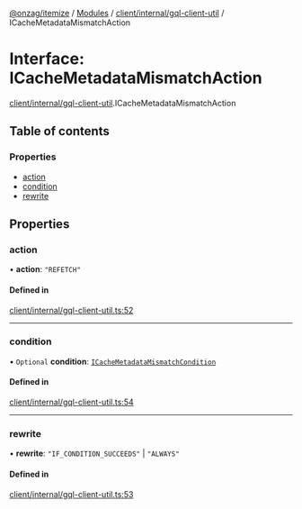 [@onzag/itemize](../README.md) / [Modules](../modules.md) / [client/internal/gql-client-util](../modules/client_internal_gql_client_util.md) / ICacheMetadataMismatchAction

# Interface: ICacheMetadataMismatchAction

[client/internal/gql-client-util](../modules/client_internal_gql_client_util.md).ICacheMetadataMismatchAction

## Table of contents

### Properties

- [action](client_internal_gql_client_util.ICacheMetadataMismatchAction.md#action)
- [condition](client_internal_gql_client_util.ICacheMetadataMismatchAction.md#condition)
- [rewrite](client_internal_gql_client_util.ICacheMetadataMismatchAction.md#rewrite)

## Properties

### action

• **action**: ``"REFETCH"``

#### Defined in

[client/internal/gql-client-util.ts:52](https://github.com/onzag/itemize/blob/f2f29986/client/internal/gql-client-util.ts#L52)

___

### condition

• `Optional` **condition**: [`ICacheMetadataMismatchCondition`](client_internal_gql_client_util.ICacheMetadataMismatchCondition.md)

#### Defined in

[client/internal/gql-client-util.ts:54](https://github.com/onzag/itemize/blob/f2f29986/client/internal/gql-client-util.ts#L54)

___

### rewrite

• **rewrite**: ``"IF_CONDITION_SUCCEEDS"`` \| ``"ALWAYS"``

#### Defined in

[client/internal/gql-client-util.ts:53](https://github.com/onzag/itemize/blob/f2f29986/client/internal/gql-client-util.ts#L53)
